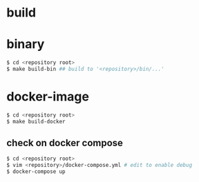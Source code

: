 build
===

# binary
```bash
$ cd <repository root>
$ make build-bin ## build to '<repository>/bin/...'
```

# docker-image
```bash
$ cd <repository root>
$ make build-docker
```

## check on docker compose
```bash
$ cd <repository root>
$ vim <repository>/docker-compose.yml # edit to enable debug
$ docker-compose up
```
